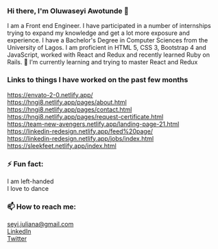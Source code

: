 ### Hi there, I'm Oluwaseyi Awotunde 👋

<!--
**Shey1j/Shey1j** is a ✨ _special_ ✨ repository because its `README.md` (this file) appears on your GitHub profile.

Here are some ideas to get you started:

- 🔭 I’m currently working on ...
- 🌱 I’m currently learning ...
- 👯 I’m looking to collaborate on ...
- 🤔 I’m looking for help with ...
- 💬 Ask me about ...
- 📫 How to reach me: ...
- 😄 Pronouns: ...
- ⚡ Fun fact: ...
-->
I am a Front end Engineer. I have participated in a number of internships trying to expand my knowledge and get a lot more exposure and experience. I have a Bachelor's Degree in Computer Sciences from the University of Lagos. I am proficient in HTML 5, CSS 3, Bootstrap 4 and JavaScript, worked with React and Redux and recently learned Ruby on Rails.
🌱 I’m currently learning and trying to master React and Redux

### Links to things I have worked on the past few months

<a href="https://envato-2-0.netlify.app/">https://envato-2-0.netlify.app/</a></br>
<a href="https://hngi8.netlify.app/pages/about.html">https://hngi8.netlify.app/pages/about.html</a></br>
<a href="https://hngi8.netlify.app/pages/contact.html">https://hngi8.netlify.app/pages/contact.html</a></br>
<a href="https://hngi8.netlify.app/pages/request-certificate.html">https://hngi8.netlify.app/pages/request-certificate.html</a></br>
<a href="https://team-new-avengers.netlify.app/landing-page-21.html">https://team-new-avengers.netlify.app/landing-page-21.html</a></br>
<a href="https://linkedin-redesign.netlify.app/feed%20page/">https://linkedin-redesign.netlify.app/feed%20page/</a></br>
<a href="https://linkedin-redesign.netlify.app/jobs/index.html">https://linkedin-redesign.netlify.app/jobs/index.html</a></br>
<a href="https://sleekfeet.netlify.app/index.html">https://sleekfeet.netlify.app/index.html</a>

### ⚡ Fun fact:

I am left-handed</br>
I love to dance

### 📫 How to reach me: 

<a href="mailto:seyi.juliana@gmail.com">seyi.juliana@gmail.com</a></br>
<a href="https://www.linkedin.com/in/oluwaseyi-awotunde-ba5690149/">LinkedIn</a></br>
<a href="https://twitter.com/SeyiJuliana">Twitter</a>
